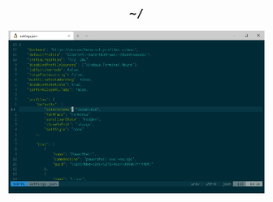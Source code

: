 <code><h1 align="center">~/</h1></code>
<img src=https://github.com/cy6x/dotfiles/raw/main/wt.png></img>
